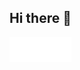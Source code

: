 ## Hi there 👋


<!--
**harshitjiandani/harshitjiandani** is a ✨ _special_ ✨ repository because its `README.md` (this file) appears on your GitHub profile.

Here are some ideas to get you started:

- 🔭 I’m currently working on ...
- 🌱 I’m currently learning ...
- 👯 I’m looking to collaborate on ...
- 🤔 I’m looking for help with ...
- 💬 Ask me about ...
- 📫 How to reach me: ...
- 😄 Pronouns: ...
- ⚡ Fun fact: ...
-->

<div style="width: 99px; height: 50px; overflow: hidden;">
  <img src="https://raw.githubusercontent.com/harshitjiandani/harshitjiandani/main/svgviewer-output.svg" style="width: 100%; height: 80%;>
</div>




###

<img src="https://raw.githubusercontent.com/harshitjiandani/harshitjiandani/output/snake.svg" alt="Snake animation" />

###
